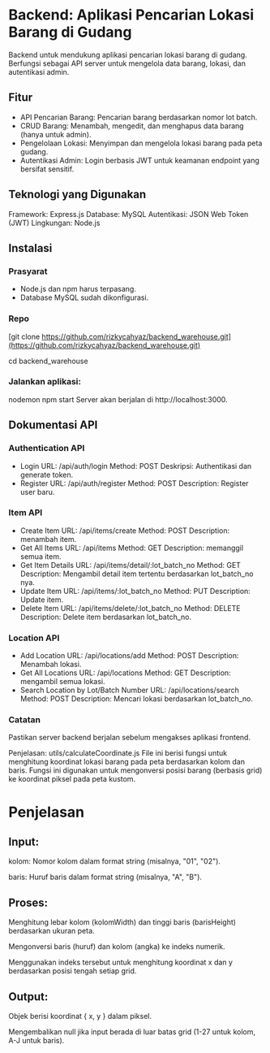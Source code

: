 # Backend: Aplikasi Pencarian Lokasi Barang di Gudang

Backend untuk mendukung aplikasi pencarian lokasi barang di gudang. Berfungsi sebagai API server untuk mengelola data barang, lokasi, dan autentikasi admin.

## Fitur

- API Pencarian Barang: Pencarian barang berdasarkan nomor lot batch.
- CRUD Barang: Menambah, mengedit, dan menghapus data barang (hanya untuk admin).
- Pengelolaan Lokasi: Menyimpan dan mengelola lokasi barang pada peta gudang.
- Autentikasi Admin: Login berbasis JWT untuk keamanan endpoint yang bersifat sensitif.

## Teknologi yang Digunakan

Framework: Express.js
Database: MySQL
Autentikasi: JSON Web Token (JWT)
Lingkungan: Node.js

## Instalasi

### Prasyarat

- Node.js dan npm harus terpasang.
- Database MySQL sudah dikonfigurasi.

### Repo

[git clone https://github.com/rizkycahyaz/backend_warehouse.git](https://github.com/rizkycahyaz/backend_warehouse.git)

cd backend_warehouse

### Jalankan aplikasi:

nodemon npm start
Server akan berjalan di http://localhost:3000.

## Dokumentasi API

### Authentication API

- Login
  URL: /api/auth/login
  Method: POST
  Deskripsi: Authentikasi dan generate token.
- Register
  URL: /api/auth/register
  Method: POST
  Description: Register user baru.

### Item API

- Create Item
  URL: /api/items/create
  Method: POST
  Description: menambah item.
- Get All Items
  URL: /api/items
  Method: GET
  Description: memanggil semua item.
- Get Item Details
  URL: /api/items/detail/:lot_batch_no
  Method: GET
  Description: Mengambil detail item tertentu berdasarkan lot_batch_no nya.
- Update Item
  URL: /api/items/:lot_batch_no
  Method: PUT
  Description: Update item.
- Delete Item
  URL: /api/items/delete/:lot_batch_no
  Method: DELETE
  Description: Delete item berdasarkan lot_batch_no.

### Location API

- Add Location
  URL: /api/locations/add
  Method: POST
  Description: Menambah lokasi.
- Get All Locations
  URL: /api/locations
  Method: GET
  Description: mengambil semua lokasi.
- Search Location by Lot/Batch Number
  URL: /api/locations/search
  Method: POST
  Description: Mencari lokasi berdasarkan lot_batch_no.

### Catatan

Pastikan server backend berjalan sebelum mengakses aplikasi frontend.

Penjelasan: utils/calculateCoordinate.js
File ini berisi fungsi untuk menghitung koordinat lokasi barang pada peta berdasarkan kolom dan baris. Fungsi ini digunakan untuk mengonversi posisi barang (berbasis grid) ke koordinat piksel pada peta kustom.

# Penjelasan

## Input:

kolom: Nomor kolom dalam format string (misalnya, "01", "02").

baris: Huruf baris dalam format string (misalnya, "A", "B").

## Proses:

Menghitung lebar kolom (kolomWidth) dan tinggi baris (barisHeight) berdasarkan ukuran peta.

Mengonversi baris (huruf) dan kolom (angka) ke indeks numerik.

Menggunakan indeks tersebut untuk menghitung koordinat x dan y berdasarkan posisi tengah setiap grid.

## Output:

Objek berisi koordinat { x, y } dalam piksel.

Mengembalikan null jika input berada di luar batas grid (1-27 untuk kolom, A-J untuk baris).
